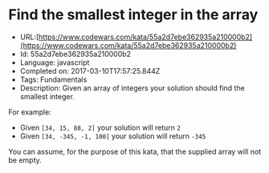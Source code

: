 # Find the smallest integer in the array

 - URL:[https://www.codewars.com/kata/55a2d7ebe362935a210000b2](https://www.codewars.com/kata/55a2d7ebe362935a210000b2)
 - Id: 55a2d7ebe362935a210000b2
 - Language: javascript
 - Completed on: 2017-03-10T17:57:25.844Z
 - Tags: Fundamentals
 - Description:
Given an array of integers your solution should find the smallest integer. 

For example:

- Given `[34, 15, 88, 2]` your solution will return `2`
- Given `[34, -345, -1, 100]` your solution will return `-345`

You can assume, for the purpose of this kata, that the supplied array will not be empty.

